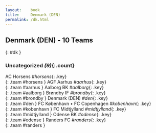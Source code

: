 ```yaml
---
layout:    book
title:     Denmark (DEN)
permalink: /dk.html
---
```


## Denmark (DEN) - 10 Teams
{: #dk }





### Uncategorized _(9)_{:.count}

AC Horsens  _#horsens_{: .key} <br>
{: .team #horsens }
AGF Aarhus  _#aarhus_{: .key} <br>
{: .team #aarhus }
Aalborg BK  _#aalborg_{: .key} <br>
{: .team #aalborg }
Brøndby IF  _#brondby_{: .key} <br>
{: .team #brondby }
Denmark  (DEN) _#den_{: .key} <br>
{: .team #den }
FC København • FC Copenhagen  _#kobenhavn_{: .key} <br>
{: .team #kobenhavn }
FC Midtjylland  _#midtjylland_{: .key} <br>
{: .team #midtjylland }
Odense BK  _#odense_{: .key} <br>
{: .team #odense }
Randers FC  _#randers_{: .key} <br>
{: .team #randers }


 

